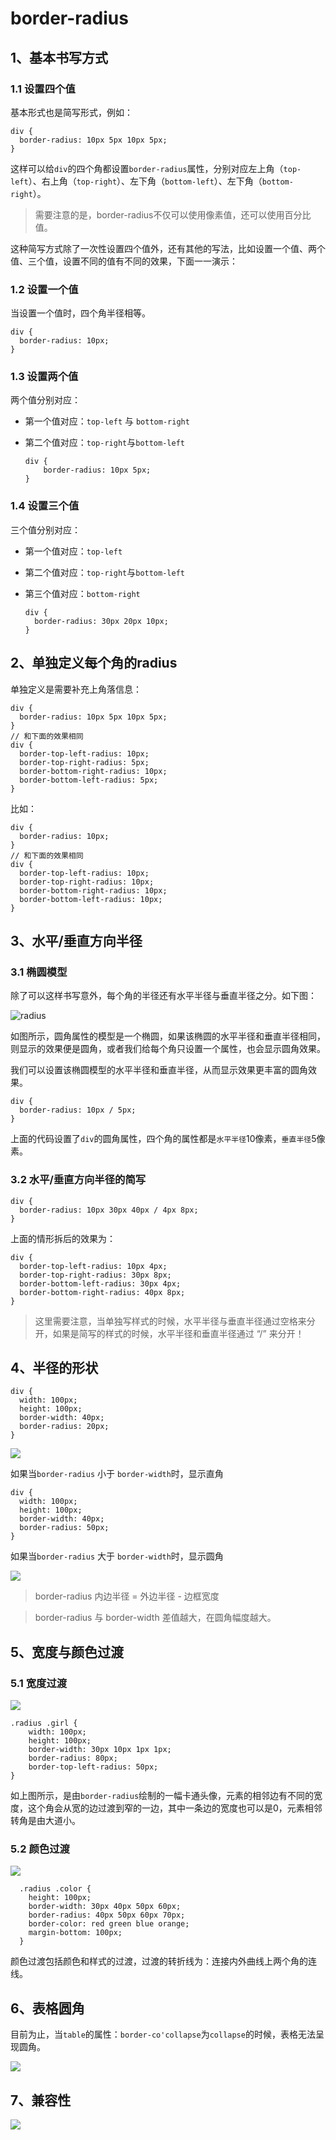# border-radius

## 1、基本书写方式

### 1.1 设置四个值

基本形式也是简写形式，例如：

    div {
      border-radius: 10px 5px 10px 5px;
    }

这样可以给`div`的四个角都设置`border-radius`属性，分别对应左上角（`top-left`）、右上角（`top-right`）、左下角（`bottom-left`）、左下角（`bottom-right`）。

> 需要注意的是，border-radius不仅可以使用像素值，还可以使用百分比值。

这种简写方式除了一次性设置四个值外，还有其他的写法，比如设置一个值、两个值、三个值，设置不同的值有不同的效果，下面一一演示：

### 1.2 设置一个值

当设置一个值时，四个角半径相等。

    div {
      border-radius: 10px;
    }

### 1.3 设置两个值

两个值分别对应：

  * 第一个值对应：`top-left` 与 `bottom-right`
  * 第二个值对应：`top-right`与`bottom-left`

		div {
			border-radius: 10px 5px;
		}

### 1.4 设置三个值

三个值分别对应：

  * 第一个值对应：`top-left`
  * 第二个值对应：`top-right`与`bottom-left`
  * 第三个值对应：`bottom-right`


	    div {
	      border-radius: 30px 20px 10px;
	    }

## 2、单独定义每个角的radius

单独定义是需要补充上角落信息：

    div {
      border-radius: 10px 5px 10px 5px;
    }
    // 和下面的效果相同
    div {
      border-top-left-radius: 10px;
      border-top-right-radius: 5px;
      border-bottom-right-radius: 10px;
      border-bottom-left-radius: 5px;
    }

比如：

    div {
      border-radius: 10px;
    }
    // 和下面的效果相同
    div {
      border-top-left-radius: 10px;
      border-top-right-radius: 10px;
      border-bottom-right-radius: 10px;
      border-bottom-left-radius: 10px;
    }

## 3、水平/垂直方向半径

### 3.1 椭圆模型

除了可以这样书写意外，每个角的半径还有水平半径与垂直半径之分。如下图：

![radius](http://7mj4a6.com1.z0.glb.clouddn.com/corner_meitu_1.jpg)

如图所示，圆角属性的模型是一个椭圆，如果该椭圆的水平半径和垂直半径相同，则显示的效果便是圆角，或者我们给每个角只设置一个属性，也会显示圆角效果。

我们可以设置该椭圆模型的水平半径和垂直半径，从而显示效果更丰富的圆角效果。

    div {
      border-radius: 10px / 5px;
    }

上面的代码设置了`div`的圆角属性，四个角的属性都是`水平半径`10像素，`垂直半径`5像素。

### 3.2 水平/垂直方向半径的简写

    div {
      border-radius: 10px 30px 40px / 4px 8px;
    }

上面的情形拆后的效果为：

    div {
      border-top-left-radius: 10px 4px;
      border-top-right-radius: 30px 8px;
      border-bottom-left-radius: 30px 4px;
      border-bottom-right-radius: 40px 8px;
    }

> 这里需要注意，当单独写样式的时候，水平半径与垂直半径通过空格来分开，如果是简写的样式的时候，水平半径和垂直半径通过 “/” 来分开！

## 4、半径的形状

    div {
      width: 100px;
      height: 100px;
      border-width: 40px;
      border-radius: 20px;
    }

![](http://7mj4a6.com1.z0.glb.clouddn.com/20160406071555896.png)

如果当`border-radius` 小于 `border-width`时，显示直角

    div {
      width: 100px;
      height: 100px;
      border-width: 40px;
      border-radius: 50px;
    }

如果当`border-radius` 大于 `border-width`时，显示圆角

![](http://7mj4a6.com1.z0.glb.clouddn.com/20160406071544588.png)

> border-radius 内边半径 = 外边半径 - 边框宽度

> border-radius 与 border-width 差值越大，在圆角幅度越大。


## 5、宽度与颜色过渡

### 5.1 宽度过渡

![](http://7mj4a6.com1.z0.glb.clouddn.com/20160407124404880.png)

	.radius .girl {
        width: 100px;
        height: 100px;
        border-width: 30px 10px 1px 1px;
        border-radius: 80px;
        border-top-left-radius: 50px;
    }

如上图所示，是由`border-radius`绘制的一幅卡通头像，元素的相邻边有不同的宽度，这个角会从宽的边过渡到窄的一边，其中一条边的宽度也可以是0，元素相邻转角是由大道小。

### 5.2 颜色过渡

![](http://7mj4a6.com1.z0.glb.clouddn.com/1313134.png)


      .radius .color {
        height: 100px;
        border-width: 30px 40px 50px 60px;
        border-radius: 40px 50px 60px 70px;
        border-color: red green blue orange;
        margin-bottom: 100px;
      }

颜色过渡包括颜色和样式的过渡，过渡的转折线为：连接内外曲线上两个角的连线。

## 6、表格圆角

目前为止，当`table`的属性：`border-co'collapse`为`collapse`的时候，表格无法呈现圆角。

![](http://7mj4a6.com1.z0.glb.clouddn.com/20160407010039670.png)

## 7、兼容性

![](http://7mj4a6.com1.z0.glb.clouddn.com/4253434.png)
